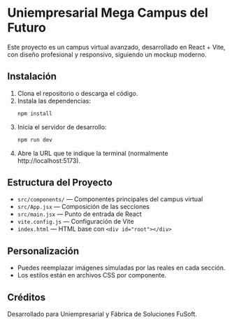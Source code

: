 # Uniempresarial Mega Campus del Futuro

Este proyecto es un campus virtual avanzado, desarrollado en React + Vite, con diseño profesional y responsivo, siguiendo un mockup moderno.

## Instalación

1. Clona el repositorio o descarga el código.
2. Instala las dependencias:
   ```bash
   npm install
   ```
3. Inicia el servidor de desarrollo:
   ```bash
   npm run dev
   ```
4. Abre la URL que te indique la terminal (normalmente http://localhost:5173).

## Estructura del Proyecto

- `src/components/` — Componentes principales del campus virtual
- `src/App.jsx` — Composición de las secciones
- `src/main.jsx` — Punto de entrada de React
- `vite.config.js` — Configuración de Vite
- `index.html` — HTML base con `<div id="root"></div>`

## Personalización
- Puedes reemplazar imágenes simuladas por las reales en cada sección.
- Los estilos están en archivos CSS por componente.

## Créditos
Desarrollado para Uniempresarial y Fábrica de Soluciones FuSoft. 